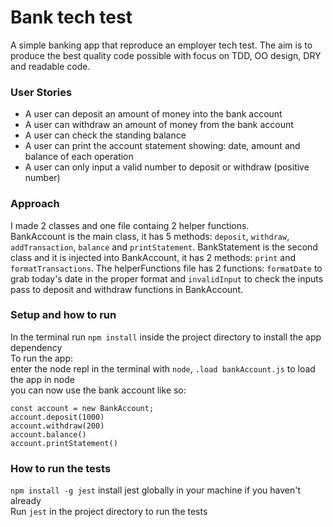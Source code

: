 # Bank tech test

A simple banking app that reproduce an employer tech test. The aim is to produce the best quality code possible with focus on TDD, OO design, DRY and readable code.

### User Stories

* A user can deposit an amount of money into the bank account
* A user can withdraw an amount of money from the bank account
* A user can check the standing balance
* A user can print the account statement showing: date, amount and balance of each operation
* A user can only input a valid number to deposit or withdraw (positive number)

### Approach

I made 2 classes and one file containg 2 helper functions.  
BankAccount is the main class, it has 5 methods: `deposit`, `withdraw`, `addTransaction`, `balance` and `printStatement`. BankStatement is the second class and it is injected into BankAccount, it has 2 methods: `print` and `formatTransactions`. The helperFunctions file has 2 functions: `formatDate` to grab today's date in the proper format and `invalidInput` to check the inputs pass to deposit and withdraw functions in BankAccount.

### Setup and how to run 

In the terminal run `npm install` inside the project directory to install the app dependency  
To run the app:  
enter the node repl in the terminal with `node`, `.load bankAccount.js` to load the app in node  
you can now use the bank account like so:  

```
const account = new BankAccount;
account.deposit(1000)
account.withdraw(200)
account.balance()
account.printStatement()
```

### How to run the tests

`npm install -g jest` install jest globally in your machine if you haven't already  
Run `jest` in the project directory to run the tests